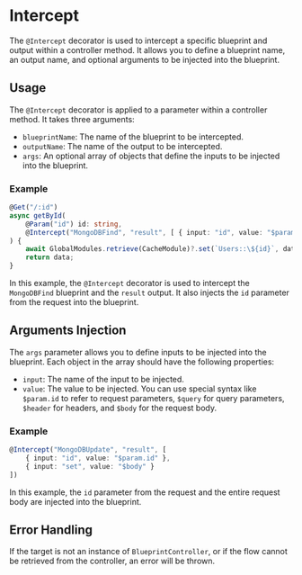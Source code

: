 # Intercept

The `@Intercept` decorator is used to intercept a specific blueprint and output within a controller method. It allows you to define a blueprint name, an output name, and optional arguments to be injected into the blueprint.

## Usage

The `@Intercept` decorator is applied to a parameter within a controller method. It takes three arguments:

- `blueprintName`: The name of the blueprint to be intercepted.
- `outputName`: The name of the output to be intercepted.
- `args`: An optional array of objects that define the inputs to be injected into the blueprint.

### Example

```typescript
@Get("/:id")
async getById(
    @Param("id") id: string, 
    @Intercept("MongoDBFind", "result", [ { input: "id", value: "$param.id" } ]) data
) {
    await GlobalModules.retrieve(CacheModule)?.set(`Users::\${id}`, data);
    return data;
}
```

In this example, the `@Intercept` decorator is used to intercept the `MongoDBFind` blueprint and the `result` output. It also injects the `id` parameter from the request into the blueprint.

## Arguments Injection

The `args` parameter allows you to define inputs to be injected into the blueprint. Each object in the array should have the following properties:

- `input`: The name of the input to be injected.
- `value`: The value to be injected. You can use special syntax like `$param.id` to refer to request parameters, `$query` for query parameters, `$header` for headers, and `$body` for the request body.

### Example

```typescript
@Intercept("MongoDBUpdate", "result", [
    { input: "id", value: "$param.id" },
    { input: "set", value: "$body" }
])
```

In this example, the `id` parameter from the request and the entire request body are injected into the blueprint.

## Error Handling

If the target is not an instance of `BlueprintController`, or if the flow cannot be retrieved from the controller, an error will be thrown.
